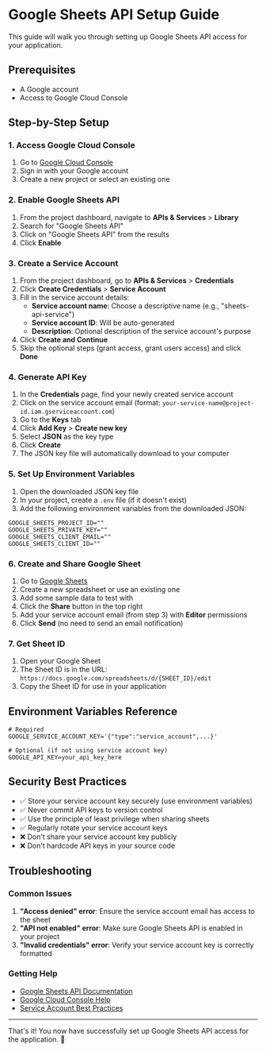 # Google Sheets API Setup Guide

This guide will walk you through setting up Google Sheets API access for your application.

## Prerequisites

- A Google account
- Access to Google Cloud Console

## Step-by-Step Setup

### 1. Access Google Cloud Console

1. Go to [Google Cloud Console](https://console.cloud.google.com/)
2. Sign in with your Google account
3. Create a new project or select an existing one

### 2. Enable Google Sheets API

1. From the project dashboard, navigate to **APIs & Services** > **Library**
2. Search for "Google Sheets API"
3. Click on "Google Sheets API" from the results
4. Click **Enable**

### 3. Create a Service Account

1. From the project dashboard, go to **APIs & Services** > **Credentials**
2. Click **Create Credentials** > **Service Account**
3. Fill in the service account details:
   - **Service account name**: Choose a descriptive name (e.g., "sheets-api-service")
   - **Service account ID**: Will be auto-generated
   - **Description**: Optional description of the service account's purpose
4. Click **Create and Continue**
5. Skip the optional steps (grant access, grant users access) and click **Done**

### 4. Generate API Key

1. In the **Credentials** page, find your newly created service account
2. Click on the service account email (format: `your-service-name@project-id.iam.gserviceaccount.com`)
3. Go to the **Keys** tab
4. Click **Add Key** > **Create new key**
5. Select **JSON** as the key type
6. Click **Create**
7. The JSON key file will automatically download to your computer

### 5. Set Up Environment Variables

1. Open the downloaded JSON key file
2. In your project, create a `.env` file (if it doesn't exist)
3. Add the following environment variables from the downloaded JSON:

```env
GOOGLE_SHEETS_PROJECT_ID=""
GOOGLE_SHEETS_PRIVATE_KEY=""
GOOGLE_SHEETS_CLIENT_EMAIL=""
GOOGLE_SHEETS_CLIENT_ID=""
```

### 6. Create and Share Google Sheet

1. Go to [Google Sheets](https://docs.google.com/spreadsheets)
2. Create a new spreadsheet or use an existing one
3. Add some sample data to test with
4. Click the **Share** button in the top right
5. Add your service account email (from step 3) with **Editor** permissions
6. Click **Send** (no need to send an email notification)

### 7. Get Sheet ID

1. Open your Google Sheet
2. The Sheet ID is in the URL: `https://docs.google.com/spreadsheets/d/{SHEET_ID}/edit`
3. Copy the Sheet ID for use in your application

## Environment Variables Reference

```env
# Required
GOOGLE_SERVICE_ACCOUNT_KEY='{"type":"service_account",...}'

# Optional (if not using service account key)
GOOGLE_API_KEY=your_api_key_here
```

## Security Best Practices

- ✅ Store your service account key securely (use environment variables)
- ✅ Never commit API keys to version control
- ✅ Use the principle of least privilege when sharing sheets
- ✅ Regularly rotate your service account keys
- ❌ Don't share your service account key publicly
- ❌ Don't hardcode API keys in your source code

## Troubleshooting

### Common Issues

1. **"Access denied" error**: Ensure the service account email has access to the sheet
2. **"API not enabled" error**: Make sure Google Sheets API is enabled in your project
3. **"Invalid credentials" error**: Verify your service account key is correctly formatted

### Getting Help

- [Google Sheets API Documentation](https://developers.google.com/sheets/api)
- [Google Cloud Console Help](https://cloud.google.com/docs)
- [Service Account Best Practices](https://cloud.google.com/iam/docs/service-accounts)

---

That's it! You now have successfully set up Google Sheets API access for the application. 🎉
